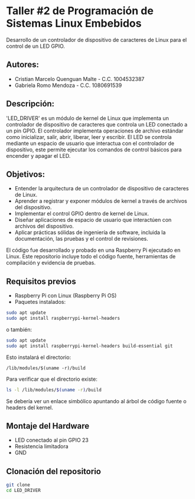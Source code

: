 # Taller #2 de Programación de Sistemas Linux Embebidos

Desarrollo de un controlador de dispositivo de caracteres de Linux para el control de un LED GPIO.

## Autores:
- Cristian Marcelo Quenguan Malte - C.C. 1004532387
- Gabriela Romo Mendoza - C.C. 1080691539

## Descripción:
'LED_DRIVER' es un módulo de kernel de Linux que implementa un controlador de dispositivo de caracteres que controla un LED conectado a un pin GPIO. El controlador implementa operaciones de archivo estándar como inicializar, salir, abrir, liberar, leer y escribir. El LED se controla mediante un espacio de usuario que interactua con el controlador de dispositivo, este permite ejecutar los comandos de control básicos para encender y apagar el LED.

## Objetivos:
- Entender la arquitectura de un controlador de dispositivo de caracteres de Linux.
- Aprender a registrar y exponer módulos de kernel a través de archivos del dispositivo.
- Implementar el control GPIO dentro de kernel de Linux.
- Diseñar aplicaciones de espacio de usuario que interactúen con archivos del dispositivo.
- Aplicar prácticas sólidas de ingeniería de software, incluida la documentación, las pruebas y el control de revisiones.

El código fue desarrollado y probado en una Raspberry Pi ejecutado en Linux. Este repositorio incluye todo el código fuente, herramientas de compilación y evidencia de pruebas. 

## Requisitos previos
- Raspberry Pi con Linux (Raspberry Pi OS)
- Paquetes instalados:

```bash
sudo apt update
sudo apt install raspberrypi-kernel-headers
```
o también:

```bash
sudo apt update
sudo apt install raspberrypi-kernel-headers build-essential git
```
Esto instalará el directorio:

`/lib/modules/$(uname -r)/build`

Para verificar que el directorio existe:
```bash
ls -l /lib/modules/$(uname -r)/build
```
Se debería ver un enlace simbólico apuntando al árbol de código fuente o headers del kernel.

## Montaje del Hardware 
- LED conectado al pin GPIO 23
- Resistencia limitadora
- GND

## Clonación del repositorio

```bash
git clone
cd LED_DRIVER
```













